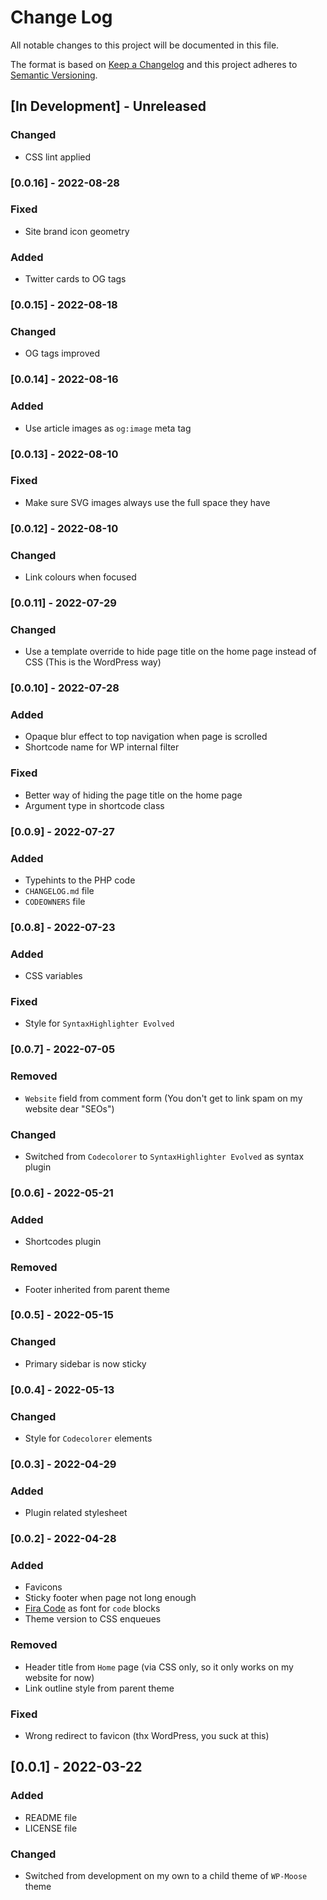 # Change Log

All notable changes to this project will be documented in this file.

The format is based on [Keep a Changelog](http://keepachangelog.com/)
and this project adheres to [Semantic Versioning](http://semver.org/).


## [In Development] - Unreleased

### Changed

- CSS lint applied


### [0.0.16] - 2022-08-28

### Fixed

- Site brand icon geometry

### Added

- Twitter cards to OG tags


### [0.0.15] - 2022-08-18

### Changed

- OG tags improved


### [0.0.14] - 2022-08-16

### Added

- Use article images as `og:image` meta tag


### [0.0.13] - 2022-08-10

### Fixed

- Make sure SVG images always use the full space they have


### [0.0.12] - 2022-08-10

### Changed

- Link colours when focused


### [0.0.11] - 2022-07-29

### Changed

- Use a template override to hide page title on the home page instead of CSS (This is the WordPress way)


### [0.0.10] - 2022-07-28

### Added

- Opaque blur effect to top navigation when page is scrolled
- Shortcode name for WP internal filter

### Fixed

- Better way of hiding the page title on the home page
- Argument type in shortcode class


### [0.0.9] - 2022-07-27

### Added

- Typehints to the PHP code
- `CHANGELOG.md` file
- `CODEOWNERS` file


### [0.0.8] - 2022-07-23

### Added

- CSS variables

### Fixed

- Style for `SyntaxHighlighter Evolved`


### [0.0.7] - 2022-07-05

### Removed

- `Website` field from comment form (You don't get to link spam on my website dear "SEOs")

### Changed

- Switched from `Codecolorer` to `SyntaxHighlighter Evolved` as syntax plugin


### [0.0.6] - 2022-05-21

### Added

- Shortcodes plugin

### Removed

- Footer inherited from parent theme


### [0.0.5] - 2022-05-15

### Changed

- Primary sidebar is now sticky


### [0.0.4] - 2022-05-13

### Changed

- Style for `Codecolorer` elements


### [0.0.3] - 2022-04-29

### Added

- Plugin related stylesheet


### [0.0.2] - 2022-04-28

### Added

- Favicons
- Sticky footer when page not long enough
- [Fira Code](https://github.com/tonsky/FiraCode) as font for `code` blocks
- Theme version to CSS enqueues

### Removed

- Header title from `Home` page (via CSS only, so it only works on my website for now)
- Link outline style from parent theme

### Fixed

- Wrong redirect to favicon (thx WordPress, you suck at this)


## [0.0.1] - 2022-03-22

### Added

- README file
- LICENSE file

### Changed

- Switched from development on my own to a child theme of ``WP-Moose`` theme
